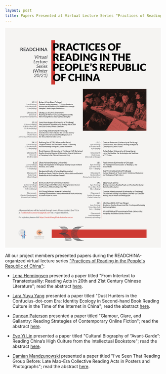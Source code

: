 ```yaml
---
layout: post
title: Papers Presented at Virtual Lecture Series "Practices of Reading in the People's Republic of China" 2020/21
---
```


<span class="image right"><img src="/assets/images/RC_Lecture_Series_20-21.png" alt="" title="" style=""></span>

All our project members presented papers during the READCHINA-organized virtual lecture series ["Practices of Reading in the People's Republic of China"](https://readchina.github.io/conferences.html):

- [Lena Henningsen](https://www.sinologie.uni-freiburg.de/Mitarbeiterinnen/professorinnen/henningsen) presented a paper titled "From Intertext to Transtextuality: Reading Acts in 20th and 21st Century Chinese Literature"; read the abstract [here](https://readchina.github.io/2020/11/10/LS_2.html).

- [Lara Yuyu Yang](https://www.sinologie.uni-freiburg.de/Mitarbeiterinnen/projektmitarbeiterinnen/yang) presented a paper titled "Dust Hunters in the Confucius-dot-com Era: Identity Ecology in Second-hand Book Reading Culture in the Time of the Internet in China"; read the abstract [here](https://readchina.github.io/2020/11/10/LS_2.html).

- [Duncan Paterson](https://www.sinologie.uni-freiburg.de/Mitarbeiterinnen/projektmitarbeiterinnen/duncanpaterson/duncanpaterson) presented a paper titled "Glamour, Glare, and Gallantry: Reading Strategies of Contemporary Online Fiction"; read the abstract [here](https://readchina.github.io/2020/12/08/LS_6.html).

- [Eve Yi Lin](https://www.sinologie.uni-freiburg.de/Mitarbeiterinnen/projektmitarbeiterinnen/yilin) presented a paper titled "Cultural Biography of “Avant-Garde”: Reading China’s High Culture from the Intellectual Bookstore"; read the abstract [here](https://readchina.github.io/2020/12/08/LS_7.html).

- [Damian Mandzunowski](https://www.sinologie.uni-freiburg.de/Mitarbeiterinnen/projektmitarbeiterinnen/mandzunowski) presented a paper titled "I’ve Seen That Reading Group Before: Late Mao-Era Collective Reading Acts in Posters and Photographs"; read the abstract [here](https://readchina.github.io/2020/11/10/LS_8.html).
